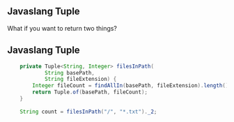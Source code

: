 ## Javaslang Tuple

What if you want to return two things?


## Javaslang Tuple

~~~java
    private Tuple<String, Integer> filesInPath(
            String basePath, 
            String fileExtension) {
        Integer fileCount = findAllIn(basePath, fileExtension).length();
        return Tuple.of(basePath, fileCount);
    }
    
    String count = filesInPath("/", "*.txt")._2;
~~~
